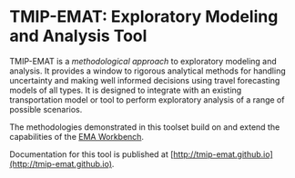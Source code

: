 # TMIP-EMAT: Exploratory Modeling and Analysis Tool

TMIP-EMAT is a *methodological approach* to exploratory modeling and analysis.
It provides a window to rigorous analytical methods for handling uncertainty
and making well informed decisions using travel forecasting models of all
types. It is designed to integrate with an existing transportation model or
tool to perform exploratory analysis of a range of possible scenarios.

The methodologies demonstrated in this toolset build on and extend the
capabilities of the [EMA Workbench](https://github.com/quaquel/EMAworkbench).

Documentation for this tool is published at 
[http://tmip-emat.github.io](http://tmip-emat.github.io).
